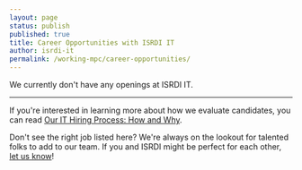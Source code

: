 ```yaml
---
layout: page
status: publish
published: true
title: Career Opportunities with ISRDI IT
author: isrdi-it
permalink: /working-mpc/career-opportunities/
---
```


We currently don't have any openings at ISRDI IT. 

---

If you're interested in learning more about how we evaluate candidates, you can read [Our IT Hiring Process: How and Why]({{site.url}}/our-it-hiring-process-how-and-why/).

Don't see the right job listed here?  We're always on the lookout for
talented folks to add to our team. If you and ISRDI might be perfect for each
other, <a href="http://tech.popdata.org/contact/">let us know</a>!
